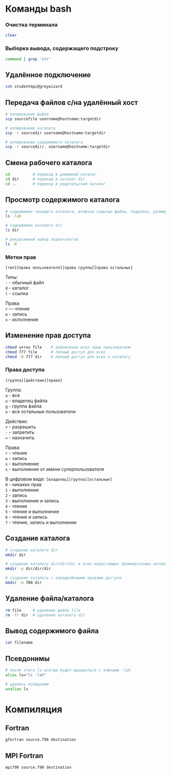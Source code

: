 # Команды bash

### Очистка терминала
```bash
clear
```

### Выборка вывода, содержащего подстроку
```bash
command | grep 'str'
```

## Удалённое подключение

```bash
ssh studentmpi@greywizard
```

## Передача файлов с/на удалённый хост

```bash
# копирование файла
scp sourcefile username@hostname:targetdir

# копирование каталога
scp -r sourcedir username@hostname:targetdir

# копирование содержимого каталога
scp -r sourcedir/. username@hostname:targetdir
```

## Смена рабочего каталога
```bash
cd          # переход в домашний каталог
cd dir      # переход в каталог dir
cd ..       # переход в родительский каталог
```

## Просмотр содержимого каталога
```bash
# содержимое текущего каталога, включая скрытые файлы, подробно, размер файла в K, M, G
ls -lah

# содержимое каталога dir
ls dir

# рекурсивный вывод подкаталогов
ls -R
```

### Метки прав
`[тип][права пользователя][права группы][права остальных]`  

Типы:  
`-` - обычный файл  
`d` - каталог  
`l` - ссылка

Права:  
`r` — чтение  
`w` - запись  
`x` - исполнение  

## Изменение прав доступа
```bash
chmod u+rwx file    # добавление всех прав пользователю
chmod 777 file      # полный доступ для всех
chmod -R 777 dir    # полный доступ для всех к каталогу
```

### Права доступа
`[группа][действие][права]`

Группа:  
`a` - все  
`u` - владелец файла  
`g` - группа файла  
`o` - все остальные пользователи

Действие:  
`+` - разрешить  
`-` - запретить  
`=` - назначить

Права:  
`r` - чтение  
`w` - запись  
`x` - выполнение  
`s` - выполнение  от имени суперпользователя

В цифровом виде: `[владелец][группа][остальные]`  
`0` - никаких прав  
`1` - выполнение  
`2` - запись  
`3` - выполнение и запись  
`4` - чтение  
`5` - чтение и выполнение  
`6` - чтение и запись  
`7` - чтение, запись и выполнение

## Создание каталога
```bash
# создание каталога dir
mkdir dir

# создание каталога dir/dir/dir и всех недостающих промежуточных каталогов
mkdir -p dir/dir/dir

# создание каталога с определёнными правами доступа
mkdir -m 700 dir
```

## Удаление файла/каталога
```bash
rm file     # удаление файла file
rm -fr dir  # удаление каталога dir
```

## Вывод содержимого файла
```bash
cat filename
```

## Псевдонимы
```bash
# после этого ls всегда будет вызываться с ключами -lah
alias ls="ls -lah"

# удалить псевдоним
unalias ls
```


# Компиляция
## Fortran

```bash
gfortran source.f90 destination
```

## MPI Fortran
```bash
mpif90 source.f90 destination
```
